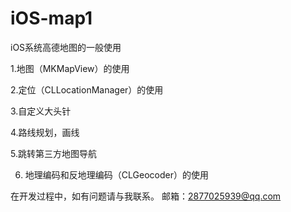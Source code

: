 # iOS-map1
iOS系统高德地图的一般使用


1.地图（MKMapView）的使用

2.定位（CLLocationManager）的使用

3.自定义大头针

4.路线规划，画线

5.跳转第三方地图导航

6. 地理编码和反地理编码（CLGeocoder）的使用

在开发过程中，如有问题请与我联系。
邮箱：2877025939@qq.com
